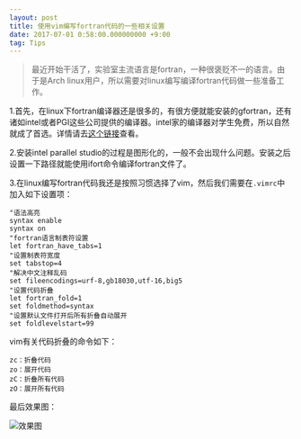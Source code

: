 ```yaml
---
layout: post
title: 使用vim编写fortran代码的一些相关设置
date: 2017-07-01 0:58:00.000000000 +9:00
tag: Tips
---
```


> 最近开始干活了，实验室主流语言是fortran，一种很褒贬不一的语言。由于是Arch linux用户，所以需要对linux编写编译fortran代码做一些准备工作。

1.首先，在linux下fortran编译器还是很多的，有很方便就能安装的gfortran，还有诸如intel或者PGI这些公司提供的编译器。intel家的编译器对学生免费，所以自然就成了首选。详情请去[这个链接](https://software.intel.com/en-us/intel-parallel-studio-xe)查看。

2.安装intel parallel studio的过程是图形化的，一般不会出现什么问题。安装之后设置一下路径就能使用ifort命令编译fortran文件了。

3.在linux编写fortran代码我还是按照习惯选择了vim，然后我们需要在`.vimrc`中加入如下设置项：

```shell
"语法高亮
syntax enable
syntax on
"fortran语言制表符设置
let fortran_have_tabs=1
"设置制表符宽度
set tabstop=4
"解决中文注释乱码
set fileencodings=urf-8,gb18030,utf-16,big5
"设置代码折叠
let fortran_fold=1
set foldmethod=syntax
"设置默认文件打开后所有折叠自动展开
set foldlevelstart=99
```
vim有关代码折叠的命令如下：

```shell
zc：折叠代码
zo：展开代码
zC：折叠所有代码
zO：展开所有代码
```

最后效果图：

![效果图](http://oq782gkz3.bkt.clouddn.com/vim_fortran.png)

